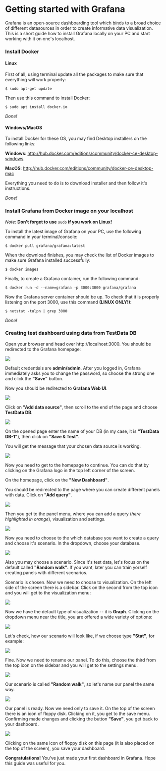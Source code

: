 Getting started with Grafana
============================

Grafana is an open-source dashboarding tool which binds to a broad
choice of different datasources in order to create informative data
visualization. This is a short guide how to install Grafana locally on
your PC and start working with it on one's localhost.

### Install Docker

#### Linux

First of all, using terminal update all the packages to make sure that
everything will work properly:

`$ sudo apt-get update`

Then use this command to install Docker:

`$ sudo apt install docker.io`

*Done!*

#### Windows/MacOS

To install Docker for these OS, you may find Desktop installers on the
following links:

**Windows**:
http://hub.docker.com/editions/community/docker-ce-desktop-windows

**MacOS**:
http://hub.docker.com/editions/community/docker-ce-desktop-mac

Everything you need to do is to download installer and then follow it's
instructions.

*Done!*

### Install Grafana from Docker image on your localhost

*Note*: **Don't forget to use** `sudo` **if you work on Linux!**

To install the latest image of Grafana on your PC, use the following
command in your terminal/console:

`$ docker pull grafana/grafana:latest`

When the download finishes, you may check the list of Docker images to
make sure Grafana installed successfully:

`$ docker images`

Finally, to create a Grafana container, run the following command:

`$ docker run -d --name=grafana -p 3000:3000 grafana/grafana`

Now the Grafana server container should be up. To check that it is
properly listening on the port 3000, use this command **(LINUX ONLY!)**:

`$ netstat -tulpn | grep 3000`

*Done!*

### Creating test dashboard using data from TestData DB

Open your browser and head over http://localhost:3000. You should be
redirected to the Grafana homepage:

![](figures/1.png)

Default credentials are **admin/admin**. After you logged in, Grafana
immediately asks you to change the password, so choose the strong one
and click the **"Save"** button.

Now you should be redirected to **Grafana Web UI**.

![](figures/2.png)

Click on **"Add data source"**, then scroll to the end of the page and
choose **TestData DB**.

![](figures/3.png)

On the opened page enter the name of your DB (in my case, it is
**"TestData DB-1"**), then click on **"Save & Test"**.

You will get the message that your chosen data source is working.

![](figures/4.png)

Now you need to get to the homepage to continue. You can do that by
clicking on the Grafana logo in the top left corner of the screen.

On the homepage, click on the **"New Dashboard"**.

You should be redirected to the page where you can create different
panels with data. Click on **"Add query"**.

![](figures/5.png)

Then you get to the panel menu, where you can add a query (*here
highlighted in orange*), visualization and settings.

![](figures/6.png)

Now you need to choose to the which database you want to create a query
and choose it's scenario. In the dropdown, choose your database.

![](figures/7.png)

Also you may choose a scenario. Since it's test data, let's focus on the
default called **"Random walk"**. If you want, later you can train
yorself creating panels with different scenarios.

Scenario is chosen. Now we need to choose to visualization. On the left
side of the screen there is a sidebar. Click on the second from the top
icon and you will get to the visualization menu:

![](figures/8.png)

Now we have the default type of visualization -- it is **Graph**.
Clicking on the dropdown menu near the title, you are offered a wide
variety of options:

![](figures/9.png)

Let's check, how our scenario will look like, if we choose type
**"Stat"**, for example:

![](figures/10.png)

Fine. Now we need to rename our panel. To do this, choose the third from
the top icon on the sidebar and you will get to the settings menu.

![](figures/11.png)

Our scenario is called **"Random walk"**, so let's name our panel the
same way.

![](figures/12.png)

Our panel is ready. Now we need only to save it. On the top of the
screen there is an icon of floppy disk. Clicking on it, you get to the
save menu. Confirming made changes and clicking the button **"Save"**,
you get back to your dashboard.

![](figures/13.png)

Clicking on the same icon of floppy disk on this page (it is also placed
on the top of the screen), you save your dashboard.

**Congratulations!** You've just made your first dashboard in Grafana.
Hope this guide was useful for you.

